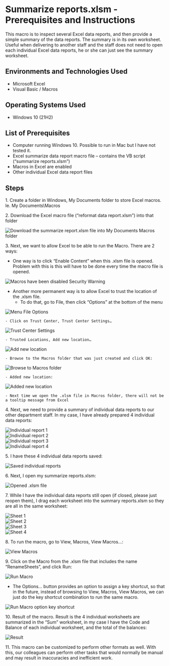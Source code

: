 <h1>Summarize reports.xlsm - Prerequisites and Instructions</h1>
This macro is to inspect several Excel data reports, and then provide a simple summary of the data reports.  The summary is in its own worksheet.  Useful when delivering to another staff and the staff does not need to open each individual Excel data reports, he or she can just see the summary worksheet.<br />

<!---
<h2>Video Demonstration</h2>

- ### [YouTube: How To Install osTicket with Prerequisites](https://www.youtube.com) -->

<h2>Environments and Technologies Used</h2>

- Microsoft Excel
- Visual Basic / Macros

<h2>Operating Systems Used </h2>

- Windows 10</b> (21H2)

<h2>List of Prerequisites</h2>

- Computer running Windows 10. Possible to run in Mac but I have not tested it.
- Excel summarize data report macro file – contains the VB script (“summarize reports.xlsm”)
- Macros in Excel are enabled
- Other individual Excel data report files

<h2>Steps</h2>

<p>1.	Create a folder in Windows, My Documents folder to store Excel macros. Ie. My Documents\Macros</p>

<p>2.	Download the Excel macro file (“reformat data report.xlsm”) into that folder</p>

<img src="https://github.com/user-attachments/assets/688a58df-7b83-4f4d-baa2-070da01615fd" alt="Download the summarize report.xlsm file into My Documents Macros folder" />

<p>3.	Next, we want to allow Excel to be able to run the Macro. There are 2 ways:</p>

  *	One way is to click “Enable Content” when this .xlsm file is opened. Problem with this is this will have to be done every time the macro file is opened.
<img src="https://github.com/user-attachments/assets/be5559b0-f82c-4645-9faf-e12d8fe7043d" alt="Macros have been disabled Security Warning" />

  *	Another more permanent way is to allow Excel to trust the location of the .xlsm file. 
    -	To do that, go to File, then click “Options” at the bottom of the menu
<img src="https://github.com/user-attachments/assets/8c7df4c9-9649-4f5a-8de4-fe0b34f8ce2e" alt="Menu File Options" />

    - Click on Trust Center, Trust Center Settings…
<img src="https://github.com/user-attachments/assets/33e1aa94-9133-4b17-bf6a-d6b60a9fb7d1" alt="Trust Center Settings" />

    - Trusted Locations, Add new location…
<img src="https://github.com/user-attachments/assets/c190314e-e4ef-43fe-a41e-6074e4771f91" alt="Add new location" />

    - Browse to the Macros folder that was just created and click OK:
<img src="https://github.com/user-attachments/assets/79751c53-4235-4f35-b18a-997a204e6755" alt="Browse to Macros folder" />

    - Added new location:
<img src="https://github.com/user-attachments/assets/b0ce28c0-f958-4150-b9c7-ad1c09c3292e" alt="Added new location" />

    - Next time we open the .xlsm file in Macros folder, there will not be a tooltip message from Excel 

<p>4.	Next, we need to provide a summary of individual data reports to our other department staff.  In my case, I have already prepared 4 individual data reports:</p>

<img src="https://github.com/user-attachments/assets/bde320f7-27cb-4e3e-860c-b21b2236bf6d" alt="Individual report 1" /><br />
<img src="https://github.com/user-attachments/assets/5ac2be85-9832-433a-863e-61d492d75e02" alt="Individual report 2" /><br />
<img src="https://github.com/user-attachments/assets/ba1e98e0-157a-46a4-878d-af521ae83133" alt="Individual report 3" /><br />
<img src="https://github.com/user-attachments/assets/6b9ec5ef-9db9-445f-94ed-ad56c8aa7996" alt="Individual report 4" /><br />

<p>5.	I have these 4 individual data reports saved:</p>

<img src="https://github.com/user-attachments/assets/f1e85c5d-8ef1-4d1a-b83f-ec6ee3cfeac6" alt="Saved individual reports" /><br />

<p>6.	Next, I open my summarize reports.xlsm:</p>

<img src="https://github.com/user-attachments/assets/3fa76b21-bbf5-4c63-8039-2c9999379bd6" alt="Opened .xlsm file" /><br />

<p>7.	While I have the individual data reports still open (if closed, please just reopen them), I drag each worksheet into the summary reports.xlsm so they are all in the same worksheet:</p>

<img src="https://github.com/user-attachments/assets/c78854f3-0789-49ff-81be-2852b5a4980b" alt="Sheet 1" /><br />
<img src="https://github.com/user-attachments/assets/0c7cd9bf-dd2c-4748-8a05-f6c3ee134beb" alt="Sheet 2" /><br />
<img src="https://github.com/user-attachments/assets/bea22329-a089-4854-8529-5e5a555b8bf0" alt="Sheet 3" /><br />
<img src="https://github.com/user-attachments/assets/e90efae2-e662-4573-a815-2fb7feef95d7" alt="Sheet 4" /><br />

<p>8.	To run the macro, go to View, Macros, View Macros…:</p>

<img src="https://github.com/user-attachments/assets/b5d73dc2-a629-4f7f-93fc-cc2e3bbcd77f" alt="View Macros" />

<p>9.	Click on the Macro from the .xlsm file that includes the name “RenameSheets”, and click Run:</p>
<img src="https://github.com/user-attachments/assets/51f6f91d-d39f-47f7-a4b4-655112024ab7" alt="Run Macro" />

  * The Options… button provides an option to assign a key shortcut, so that in the future, instead of browsing to View, Macros, View Macros, we can just do the key shortcut combination to run the same macro.

<img src="https://github.com/user-attachments/assets/60dbe462-4203-47f4-a54f-d6412872ad85" alt="Run Macro option key shortcut" />

<p>10.	Result of the macro. Result is the 4 individual worksheets are summarized in the “Sum” worksheet, in my case I have the Code and Balance of each individual worksheet, and the total of the balances:</p>

<img src="https://github.com/user-attachments/assets/347ed4ad-f169-4c97-98bb-27113e42b8f2" alt="Result" />

<p>11.	This macro can be customized to perform other formats as well.  With this, our colleagues can perform other tasks that would normally be manual and may result in inaccuracies and inefficient work.</p>




